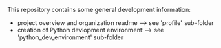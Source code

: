 This repository contains some general development information:
- project overview and organization readme --> see 'profile' sub-folder
- creation of Python devlopment environment --> see 'python_dev_environment' sub-folder
